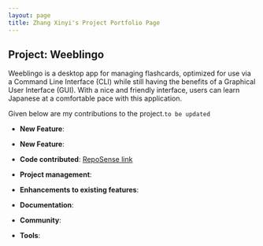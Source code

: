 ```yaml
---
layout: page
title: Zhang Xinyi's Project Portfolio Page
---
```


## Project: Weeblingo

Weeblingo is a desktop app for managing flashcards, optimized for use via a Command Line Interface (CLI)
while still having the benefits of a Graphical User Interface (GUI). With a nice and friendly interface,
users can learn Japanese at a comfortable pace with this application.

Given below are my contributions to the project.`to be updated`

* **New Feature**: 

* **New Feature**:

* **Code contributed**: [RepoSense link](https://github.com/xyzhang00/tp)

* **Project management**:

* **Enhancements to existing features**:

* **Documentation**:
 

* **Community**:

* **Tools**:
